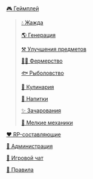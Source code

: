 [🎮 Геймплей](https://raw.githubusercontent.com/LifelineMC/LifelineWiki/main/pages/gameplay)

> [💧 Жажда](https://raw.githubusercontent.com/LifelineMC/LifelineWiki/main/pages/gameplay/thirst.md)
>
> [🌎 Генерация](https://raw.githubusercontent.com/LifelineMC/LifelineWiki/main/pages/gameplay/generation.md)
>
> [⚒ Улучшения предметов](https://raw.githubusercontent.com/LifelineMC/LifelineWiki/main/pages/gameplay/armor_quality_and_sharpening_state.md)
> 
> [👨‍🌾 Фермерство](https://raw.githubusercontent.com/LifelineMC/LifelineWiki/main/pages/gameplay/farming.md)
> 
> [🐟 Рыболовство](https://raw.githubusercontent.com/LifelineMC/LifelineWiki/main/pages/gameplay/fishing.md)
> 
> [🥑 Кулинария](https://raw.githubusercontent.com/LifelineMC/LifelineWiki/main/pages/gameplay/culinary.md)
> 
> [🧃 Напитки](https://raw.githubusercontent.com/LifelineMC/LifelineWiki/main/pages/gameplay/drinks.md)
> 
> [✨ Зачарования](https://raw.githubusercontent.com/LifelineMC/LifelineWiki/main/pages/gameplay/enchantments.md)
> 
> [📂 Мелкие механики](https://raw.githubusercontent.com/LifelineMC/LifelineWiki/main/pages/gameplay/tiny_mechanics.md)

[❤️ RP-составляющие](https://raw.githubusercontent.com/LifelineMC/LifelineWiki/main/pages/rp/index.md)

[👑 Администрация](https://raw.githubusercontent.com/LifelineMC/LifelineWiki/main/pages/admins.md)

[💬 Игровой чат](https://raw.githubusercontent.com/LifelineMC/LifelineWiki/main/pages/chat.md)

[📙 Правила](https://raw.githubusercontent.com/LifelineMC/LifelineWiki/main/pages/rules.md)
